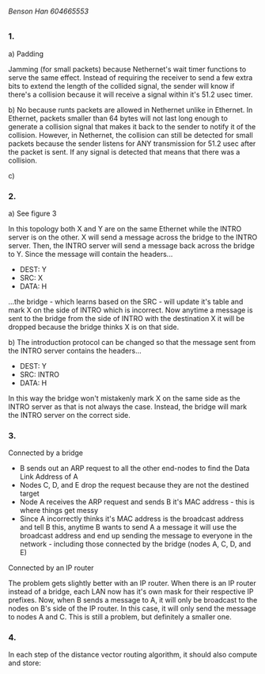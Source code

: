 ###### Benson Han 604665553 
### 1.
a) Padding
 
Jamming (for small packets) because Nethernet's wait timer functions to serve the same effect. Instead of requiring the receiver to send a few extra bits to extend the length of the collided signal, the sender will know if there's a collision because it will receive a signal within it's 51.2 usec timer.

b) No because runts packets are allowed in Nethernet unlike in Ethernet. In Ethernet, packets smaller than 64 bytes will not last long enough to generate a collision signal that makes it back to the sender to notify it of the collision. However, in Nethernet, the collision can still be detected for small packets because the sender listens for ANY transmission for 51.2 usec after the packet is sent. If any signal is detected that means that there was a collision.

c)  
### 2.
a) See figure 3

In this topology both X and Y are on the same Ethernet while the INTRO server is on the other. X will send a message across the bridge to the INTRO server. Then, the INTRO server will send a message back across the bridge to Y. Since the message will contain the headers...
* DEST: Y
* SRC: X
* DATA: H

...the bridge - which learns based on the SRC - will update it's table and mark X on the side of INTRO which is incorrect. Now anytime a message is sent to the bridge from the side of INTRO with the destination X it will be dropped because the bridge thinks X is on that side.

b) The introduction protocol can be changed so that the message sent from the INTRO server contains the headers...
* DEST: Y
* SRC: INTRO
* DATA: H

In this way the bridge won't mistakenly mark X on the same side as the INTRO server as that is not always the case. Instead, the bridge will mark the INTRO server on the correct side.
### 3.
Connected by a bridge
* B sends out an ARP request to all the other end-nodes to find the Data Link Address of A
* Nodes C, D, and E drop the request because they are not the destined target
* Node A receives the ARP request and sends B it's MAC address - this is where things get messy
* Since A incorrectly thinks it's MAC address is the broadcast address and tell B this, anytime B wants to send A a message it will use the broadcast address and end up sending the message to everyone in the network - including those connected by the bridge (nodes A, C, D, and E)

Connected by an IP router

The problem gets slightly better with an IP router. When there is an IP router instead of a bridge, each LAN now has it's own mask for their respective IP prefixes. Now, when B sends a message to A, it will only be broadcast to the nodes on B's side of the IP router. In this case, it will only send the message to nodes A and C. This is still a problem, but definitely a smaller one.
### 4.
In each step of the distance vector routing algorithm, it should also compute and store:

